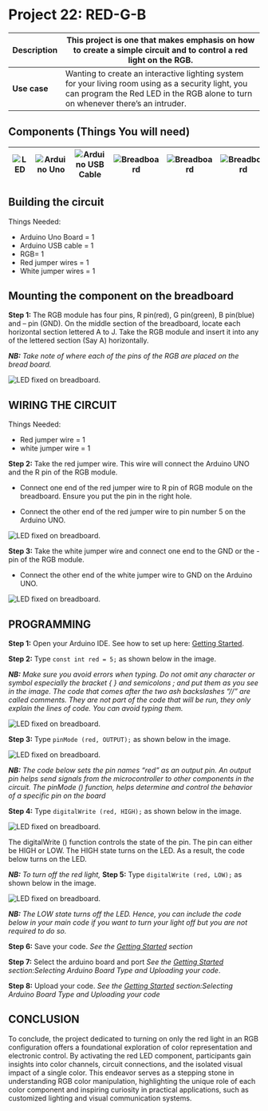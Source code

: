 # Project 22: RED-G-B

| **Description** | This project is one that makes emphasis on how to create a simple circuit and to control a red light on the RGB. |
|------------------|----------------------------------------------------------------|
| **Use case**     | Wanting to create an interactive lighting system for your living room using as a security light, you can program the Red LED in the RGB alone to turn on whenever there’s an intruder. |

## Components (Things You will need)

| ![LED](../../../docs/manuals/assets/components/LED.png) | ![Arduino Uno](../../../docs/manuals/assets/components/arduino.png) | ![Arduino USB Cable](../../../docs/manuals/assets/components/USB_Cable.png) | ![Breadboard](../../../docs/manuals/assets/components/breadboard.png) |![Breadboard](../../../docs/manuals/assets/components/jump_wire.png)|![Breadboard](../../../docs/manuals/assets/components/RGB_Module.png)
|-------------------------|-------------------------|-------------------------|-------------------------|-------------------------|-------------------------|

## Building the circuit

Things Needed:

-	Arduino Uno Board = 1
-	Arduino USB cable = 1
-	RGB= 1
-	Red jumper wires = 1
-	White jumper wires = 1

## Mounting the component on the breadboard

**Step 1:** The RGB module has four pins, R pin(red), G pin(green), B pin(blue) and – pin (GND). On the middle section of the breadboard, locate each horizontal section lettered A to J. Take the RGB module and insert it into any of the lettered section (Say A) horizontally. 

 _**NB:** Take note of where each of the pins of the RGB are placed on the bread board._



![LED fixed on breadboard](../../../docs/manuals/assets/1.0/RGB/RED_G_B/circuit_1.jpg).


## WIRING THE CIRCUIT

Things Needed:

-	Red jumper wire = 1
-	white jumper wire = 1

**Step 2:** Take the red jumper wire. This wire will connect the Arduino UNO and the R pin of the RGB module. 

- Connect one end of the red jumper wire to R pin of RGB module on the breadboard. Ensure you put the pin in the right hole.

- Connect the other end of the red jumper wire to pin number 5 on the Arduino UNO.


![LED fixed on breadboard](../../../docs/manuals/assets/1.0/RGB/RED_G_B/circuit_2.jpg).

**Step 3:** Take the white jumper wire and connect one end to the GND or the - pin of the RGB module.

- Connect the other end of the white jumper wire to GND on the Arduino UNO.


![LED fixed on breadboard](../../../docs/manuals/assets/1.0/RGB/RED_G_B/circuit_3.jpg).

## PROGRAMMING

**Step 1:** Open your Arduino IDE. See how to set up here: [Getting Started](../../../getting-started.md).

**Step 2:** Type ```const int red = 5;``` as shown below in the image.

_**NB:** Make sure you avoid errors when typing. Do not omit any character or symbol especially the bracket { }  and semicolons ;  and put them as you see in the image. The code that comes after the two ash backslashes “//” are called comments. They are not part of the code that will be run, they only explain the lines of code. You can avoid typing them._

![LED fixed on breadboard](../../../docs/manuals/assets/1.0/RGB/RED_G_B/code_1.png).

**Step 3:** Type ```pinMode (red, OUTPUT);``` as shown below in the image.

![LED fixed on breadboard](../../../docs/manuals/assets/1.0/RGB/RED_G_B/code_2.png).

_**NB:** The code below sets the pin names “red” as an output pin. An output pin helps send signals from the microcontroller to other components in the circuit. The pinMode () function, helps determine and control the behavior of a specific pin on the board_

**Step 4:** Type ```digitalWrite (red, HIGH);``` as shown below in the image.

![LED fixed on breadboard](../../../docs/manuals/assets/1.0/RGB/RED_G_B/code_3.png).

The digitalWrite () function controls the state of the pin. The pin can either be HIGH or LOW. The HIGH state turns on the LED. As a result, the code below turns on the LED.

_**NB:** To turn off the red light,_
**Step 5:** Type ```digitalWrite (red, LOW);``` as shown below in the image.

![LED fixed on breadboard](../../../docs/manuals/assets/1.0/RGB/RED_G_B/code_4.png).

_**NB:** The LOW state turns off the LED. Hence, you can include the code below in your main code if you want to turn your light off but you are not required to do so._

**Step 6:** Save your code. _See the [Getting Started](../../../getting-started.md) section_

**Step 7:** Select the arduino board and port _See the [Getting Started](../../../getting-started.md) section:Selecting Arduino Board Type and Uploading your code_.

**Step 8:** Upload your code. _See the [Getting Started](../../../getting-started.md) section:Selecting Arduino Board Type and Uploading your code_

## CONCLUSION

To conclude, the project dedicated to turning on only the red light in an RGB configuration offers a foundational exploration of color representation and electronic control. By activating the red LED component, participants gain insights into color channels, circuit connections, and the isolated visual impact of a single color. This endeavor serves as a stepping stone in understanding RGB color manipulation, highlighting the unique role of each color component and inspiring curiosity in practical applications, such as customized lighting and visual communication systems.